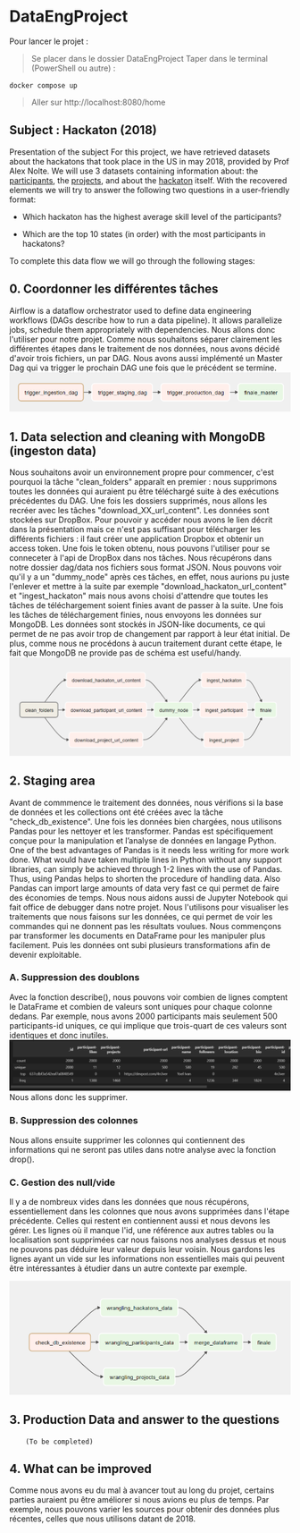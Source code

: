 # DataEngProject

Pour lancer le projet :
> Se placer dans le dossier DataEngProject
> Taper dans le terminal (PowerShell ou autre) :
```
docker compose up
```
> Aller sur http://localhost:8080/home

## Subject : Hackaton (2018)

Presentation of the subject
For this project, we have retrieved datasets about the hackatons that took place in the US in may 2018, provided by Prof Alex Nolte. We will use 3 datasets containing information about: the [participants](https://www.dropbox.com/sh/4i4tp6y0kl2lk24/AACnkkHEropuFClu7XgbhPuja/participants?dl=0&subfolder_nav_tracking=1), the [projects](https://www.dropbox.com/sh/4i4tp6y0kl2lk24/AABMXKB4WetwcT_f1YoNtpbDa/projects?dl=0&subfolder_nav_tracking=1), and about the [hackaton](https://www.dropbox.com/sh/4i4tp6y0kl2lk24/AACsy_Ll8IgUjXujQSVR4KUIa/hackathons?dl=0&subfolder_nav_tracking=1) itself. With the recovered elements we will try to answer the following two questions in a user-friendly format:

  - Which hackaton has the highest average skill level of the participants?
               
  - Which are the top 10 states (in order) with the most participants in hackatons? 

To complete this data flow we will go through the following stages:

## 0. Coordonner les différentes tâches
Airflow is a dataflow orchestrator used to define data engineering workflows (DAGs describe how to run a data pipeline). It allows parallelize jobs, schedule them appropriately with dependencies. Nous allons donc l'utiliser pour notre projet. Comme nous souhaitons séparer clairement les différentes étapes dans le traitement de nos données, nous avons décidé d'avoir trois fichiers, un par DAG. Nous avons aussi implémenté un Master Dag qui va trigger le prochain DAG une fois que le précédent se termine.
![Master Dag](/img/master_dag.PNG)

## 1. Data selection and cleaning with MongoDB (ingeston data)
Nous souhaitons avoir un environnement propre pour commencer, c'est pourquoi la tâche "clean_folders" apparaît en premier : nous supprimons toutes les données qui auraient pu être téléchargé suite à des exécutions précédentes du DAG. 
Une fois les dossiers supprimés, nous allons les recréer avec les tâches "download_XX_url_content". Les données sont stockées sur DropBox. Pour pouvoir y accéder nous avons le lien décrit dans la présentation mais ce n'est pas suffisant pour télécharger les différents fichiers : il faut créer une application Dropbox et obtenir un access token. Une fois le token obtenu, nous pouvons l'utiliser pour se conneceter à l'api de DropBox dans nos tâches. Nous récupérons dans notre dossier dag/data nos fichiers sous format JSON. Nous pouvons voir qu'il y a un "dummy_node" après ces tâches, en effet, nous aurions pu juste l'enlever et mettre à la suite par exemple "download_hackaton_url_content" et "ingest_hackaton" mais nous avons choisi d'attendre que toutes les tâches de téléchargement soient finies avant de passer à la suite. Une fois les tâches de téléchargement finies, nous envoyons les données sur MongoDB. Les données sont stockés in JSON-like documents, ce qui permet de ne pas avoir trop de changement par rapport à leur état initial. De plus, comme nous ne procédons à aucun traitement durant cette étape, le fait que MongoDB ne provide pas de schéma est useful/handy.
![Ingestion Dag](/img/ingestion_dag.PNG)

## 2. Staging area
Avant de commmence le traitement des données, nous vérifions si la base de données et les collections ont été créées avec la tâche "check_db_existence".
Une fois les données bien chargées, nous utilisons Pandas pour les nettoyer et les transformer. Pandas est spécifiquement conçue pour la manipulation et l’analyse de données en langage Python. One of the best advantages of Pandas is it needs less writing for more work done. What would have taken multiple lines in Python without any support libraries, can simply be achieved through 1-2 lines with the use of Pandas. Thus, using Pandas helps to shorten the procedure of handling data. Also Pandas can import large amounts of data very fast ce qui permet de faire des économies de temps.
Nous nous aidons aussi de Jupyter Notebook qui fait office de debugger dans notre projet. Nous l'utilisons pour visualiser les traitements que nous faisons sur les données, ce qui permet de voir les commandes qui ne donnent pas les résultats voulues.
Nous commençons par transformer les documents en DataFrame pour les manipuler plus facilement. Puis les données ont subi plusieurs transformations afin de devenir exploitable.
### A. Suppression des doublons
Avec la fonction describe(), nous pouvons voir combien de lignes comptent le DataFrame et combien de valeurs sont uniques pour chaque colonne dedans. Par exemple, nous avons 2000 participants mais seulement 500 participants-id uniques, ce qui implique que trois-quart de ces valeurs sont identiques et donc inutiles.
![Duplicate information](/img/duplicate_information.png)
Nous allons donc les supprimer.
### B. Suppression des colonnes
Nous allons ensuite supprimer les colonnes qui contiennent des informations qui ne seront pas utiles dans notre analyse avec la fonction drop().
### C. Gestion des null/vide
Il y a de nombreux vides dans les données que nous récupérons, essentiellement dans les colonnes que nous avons supprimées dans l'étape précédente. Celles qui restent en contiennent aussi et nous devons les gérer. Les lignes où il manque l'id, une référence aux autres tables ou la localisation sont supprimées car nous faisons nos analyses dessus et nous ne pouvons pas déduire leur valeur depuis leur voisin. Nous gardons les lignes ayant un vide sur les informations non essentielles mais qui peuvent être intéressantes à étudier dans un autre contexte par exemple.


![Staging Dag](/img/staging_dag.png)
## 3. Production Data and answer to the questions
        (To be completed)


## 4. What can be improved
Comme nous avons eu du mal à avancer tout au long du projet, certains parties auraient pu être améliorer si nous avions eu plus de temps. Par exemple, nous pouvons varier les sources pour obtenir des données plus récentes, celles que nous utilisons datant de 2018. 